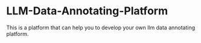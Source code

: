 # LLM-Data-Annotating-Platform
This is a platform that can help you to develop your own llm data annotating platform.
